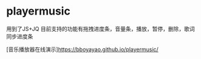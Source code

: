 # playermusic

用到了JS+JQ
目前支持的功能有拖拽进度条，音量条，播放，暂停，删除，歌词同步进度条

[音乐播放器在线演示]https://bboyayao.github.io/playermusic/
 
